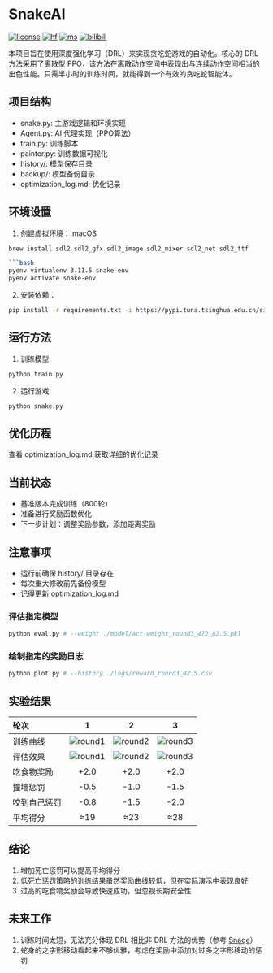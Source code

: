 # SnakeAI
[![license](https://img.shields.io/github/license/Genius-Society/SnakeAI.svg)](https://github.com/Genius-Society/SnakeAI/blob/main/LICENSE)
[![hf](https://img.shields.io/badge/huggingface-SnakeAI-ffd21e.svg)](https://huggingface.co/Genius-Society/SnakeAI)
[![ms](https://img.shields.io/badge/modelscope-SnakeAI-624aff.svg)](https://www.modelscope.cn/Genius-Society/SnakeAI)
[![bilibili](https://img.shields.io/badge/bilibili-BV1bqrgYXEsn-fc8bab.svg)](https://www.bilibili.com/video/BV1bqrgYXEsn)

本项目旨在使用深度强化学习（DRL）来实现贪吃蛇游戏的自动化。核心的 DRL 方法采用了离散型 PPO，该方法在离散动作空间中表现出与连续动作空间相当的出色性能。只需半小时的训练时间，就能得到一个有效的贪吃蛇智能体。
## 项目结构
- snake.py: 主游戏逻辑和环境实现
- Agent.py: AI 代理实现（PPO算法）
- train.py: 训练脚本
- painter.py: 训练数据可视化
- history/: 模型保存目录
- backup/: 模型备份目录
- optimization_log.md: 优化记录

## 环境设置
1. 创建虚拟环境：
macOS
```bash
brew install sdl2 sdl2_gfx sdl2_image sdl2_mixer sdl2_net sdl2_ttf

```bash
pyenv virtualenv 3.11.5 snake-env
pyenv activate snake-env
```

2. 安装依赖：
```bash
pip install -r requirements.txt -i https://pypi.tuna.tsinghua.edu.cn/simple
```

## 运行方法
1. 训练模型: 
```bash
python train.py
```

2. 运行游戏: 
```bash
python snake.py
```

## 优化历程
查看 optimization_log.md 获取详细的优化记录

## 当前状态
- 基准版本完成训练（800轮）
- 准备进行奖励函数优化
- 下一步计划：调整奖励参数，添加距离奖励

## 注意事项
- 运行前确保 history/ 目录存在
- 每次重大修改前先备份模型
- 记得更新 optimization_log.md


### 评估指定模型
```bash
python eval.py # --weight ./model/act-weight_round3_472_82.5.pkl
```

### 绘制指定的奖励日志
```bash
python plot.py # --history ./logs/reward_round3_82.5.csv
```

## 实验结果
| 轮次        |                                                        1                                                         |                                                        2                                                         |                                                        3                                                         |
| :----------- | :--------------------------------------------------------------------------------------------------------------: | :--------------------------------------------------------------------------------------------------------------: | :--------------------------------------------------------------------------------------------------------------: |
| 训练曲线 | ![round1](https://user-images.githubusercontent.com/20459298/233120722-d300c250-a07e-44c1-8986-d1f26d48c0f8.png) | ![round2](https://user-images.githubusercontent.com/20459298/233120780-43c9b35b-def6-4a57-b7b4-6599ad594c5c.png) | ![round3](https://user-images.githubusercontent.com/20459298/233120831-deb18303-25ec-4ff8-bafc-4726d1a81af4.png) |
| 评估效果   | ![round1](https://user-images.githubusercontent.com/20459298/233120884-b0ea6080-8aa4-4382-9ce5-90c22737cdf3.gif) | ![round2](https://user-images.githubusercontent.com/20459298/233121028-f9431608-3833-49d5-9cde-573fdb82c692.gif) | ![round3](https://user-images.githubusercontent.com/20459298/233121080-9a4f2e95-0f49-40cf-91a4-f7f57d4b861f.gif) |
| 吃食物奖励   |                                                       +2.0                                                       |                                                       +2.0                                                       |                                                       +2.0                                                       |
| 撞墙惩罚   |                                                       -0.5                                                       |                                                       -1.0                                                       |                                                       -1.5                                                       |
| 咬到自己惩罚   |                                                       -0.8                                                       |                                                       -1.5                                                       |                                                       -2.0                                                       |
| 平均得分   |                                                       ≈19                                                        |                                                       ≈23                                                        |                                                       ≈28                                                        |

## 结论
1. 增加死亡惩罚可以提高平均得分
2. 低死亡惩罚策略的训练结果虽然奖励曲线较低，但在实际演示中表现良好
3. 过高的吃食物奖励会导致快速成功，但忽视长期安全性

## 未来工作
1. 训练时间太短，无法充分体现 DRL 相比非 DRL 方法的优势（参考 [Snaqe](https://github.com/Genius-Society/SnakeAI/tree/qt)）
2. 蛇身的之字形移动看起来不够优雅，考虑在奖励中添加对过多之字形移动的惩罚
